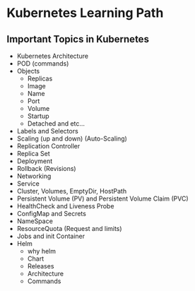 # Kubernetes Learning Path

## **Important Topics in Kubernetes**

- Kubernetes Architecture
- POD (commands)
- Objects
    - Replicas
    - Image
    - Name
    - Port
    - Volume
    - Startup
    - Detached and etc…
- Labels and Selectors
- Scaling (up and down) (Auto-Scaling)
- Replication Controller
- Replica Set
- Deployment
- Rollback (Revisions)
- Networking
- Service
- Cluster, Volumes, EmptyDir, HostPath
- Persistent Volume (PV) and Persistent Volume Claim (PVC)
- HealthCheck and Liveness Probe
- ConfigMap and Secrets
- NameSpace
- ResourceQuota (Request and limits)
- Jobs and init Container
- Helm
    - why helm
    - Chart
    - Releases
    - Architecture
    - Commands

